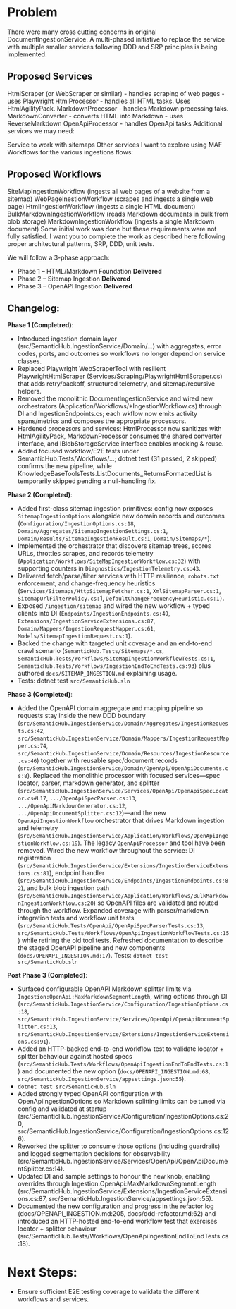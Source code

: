 # Problem

There were many cross cutting concerns in original DocumentIngestionService. A multi-phased initiative to replace the service with multiple smaller services following DDD and SRP principles is being implemented.

## Proposed Services

HtmlScraper (or WebScraper or similar) - handles scraping of web pages - uses Playwright
HtmlProcessor - handles all HTML tasks. Uses HtmlAgilityPack.
MarkdownProcessor - handles Markdown processing taks.
MarkdownConverter - converts HTML into Markdown - uses ReverseMarkdown
OpenApiProcessor - handles OpenApi tasks
Additional services we may need:

Service to work with sitemaps
Other services
I want to explore using MAF Workflows for the various ingestions flows:

## Proposed Workflows 

SiteMapIngestionWorkflow (ingests all web pages of a website from a sitemap)
WebPageInestionWorkflow (scrapes and ingests a single web page)
HtmlIngestionWorkflow (ingests a single HTML document)
BulkMarkdownIngestionWorkflow (reads Markdown documents in bulk from blob storage)
MarkdownIngestionWorkflow (ingests a single Markdown document)
Some initial work was done but these requirements were not fully satisfied.
I want you to complete the work as described here following proper architectural patterns, SRP, DDD, unit tests.

We will follow a 3-phase approach:

- Phase 1 – HTML/Markdown Foundation **Delivered**
- Phase 2 – Sitemap Ingestion **Delivered**
- Phase 3 – OpenAPI Ingestion **Delivered**

## Changelog:

**Phase 1 (Completred)**:

- Introduced ingestion domain layer (src/SemanticHub.IngestionService/Domain/...) with aggregates, error codes, ports, and outcomes so workflows no longer depend on service classes.
- Replaced Playwright WebScraperTool with resilient PlaywrightHtmlScraper (Services/Scraping/PlaywrightHtmlScraper.cs) that adds retry/backoff, structured telemetry, and sitemap/recursive helpers.
- Removed the monolithic DocumentIngestionService and wired new orchestrators (Application/Workflows/*IngestionWorkflow.cs) through DI and IngestionEndpoints.cs; each wkflow now emits activity spans/metrics and composes the appropriate processors.
- Hardened processors and services: HtmlProcessor now sanitizes with HtmlAgilityPack, MarkdownProcessor consumes the shared converter interface, and IBlobStorageService interface enables mocking & reuse.
- Added focused workflow/E2E tests under SemanticHub.Tests/Workflows/…; dotnet test (31 passed, 2 skipped) confirms the new pipeline, while KnowledgeBaseToolsTests.ListDocuments_ReturnsFormattedList is temporarily skipped pending a null-handling fix.

**Phase 2 (Completed)**:

- Added first-class sitemap ingestion primitives: config now exposes `SitemapIngestionOptions` alongside new domain records and outcomes (`Configuration/IngestionOptions.cs:18`, `Domain/Aggregates/SitemapIngestionSettings.cs:1`, `Domain/Results/SitemapIngestionResult.cs:1`, `Domain/Sitemaps/*`).
- Implemented the orchestrator that discovers sitemap trees, scores URLs, throttles scrapes, and records telemetry (`Application/Workflows/SiteMapIngestionWorkflow.cs:32`) with supporting counters in `Diagnostics/IngestionTelemetry.cs:43`.
- Delivered fetch/parse/filter services with HTTP resilience, `robots.txt` enforcement, and change-frequency heuristics (`Services/Sitemaps/HttpSitemapFetcher.cs:1`, `XmlSitemapParser.cs:1`, `SitemapUrlFilterPolicy.cs:`1, `DefaultChangeFrequencyHeuristic.cs:1)`.
- Exposed `/ingestion/sitemap` and wired the new workflow + typed clients into DI (`Endpoints/IngestionEndpoints.cs:49`, `Extensions/IngestionServiceExtensions.cs:87`, `Domain/Mappers/IngestionRequestMapper.cs:61`, `Models/SitemapIngestionRequest.cs:1`).
- Backed the change with targeted unit coverage and an end-to-end crawl scenario (`SemanticHub.Tests/Sitemaps/*.cs`, `SemanticHub.Tests/Workflows/SiteMapIngestionWorkflowTests.cs:1`, `SemanticHub.Tests/Workflows/IngestionEndToEndTests.cs:93`) plus authored `docs/SITEMAP_INGESTION.md` explaining usage.
- Tests: dotnet test `src/SemanticHub.sln`

**Phase 3 (Completed)**:

- Added the OpenAPI domain aggregate and mapping pipeline so requests stay inside the new DDD boundary (`src/SemanticHub.IngestionService/Domain/Aggregates/IngestionRequests.cs:42`, `src/SemanticHub.IngestionService/Domain/Mappers/IngestionRequestMapper.cs:74`, `src/SemanticHub.IngestionService/Domain/Resources/IngestionResource.cs:46`) together with reusable spec/document records (`src/SemanticHub.IngestionService/Domain/OpenApi/OpenApiDocuments.cs:8`).
Replaced the monolithic processor with focused services—spec locator, parser, markdown generator, and splitter (`src/SemanticHub.IngestionService/Services/OpenApi/OpenApiSpecLocator.cs#L17`, `.../OpenApiSpecParser.cs:13`, `.../OpenApiMarkdownGenerator.cs:12`, `.../OpenApiDocumentSplitter.cs:12`)—and the new `OpenApiIngestionWorkflow` orchestrator that drives Markdown ingestion and telemetry (`src/SemanticHub.IngestionService/Application/Workflows/OpenApiIngestionWorkflow.cs:19`). The legacy `OpenApiProcessor` and tool have been removed.
Wired the new workflow throughout the service: DI registration (`src/SemanticHub.IngestionService/Extensions/IngestionServiceExtensions.cs:81`), endpoint handler (`src/SemanticHub.IngestionService/Endpoints/IngestionEndpoints.cs:82`), and bulk blob ingestion path (`src/SemanticHub.IngestionService/Application/Workflows/BulkMarkdownIngestionWorkflow.cs:20`) so OpenAPI files are validated and routed through the workflow.
Expanded coverage with parser/markdown integration tests and workflow unit tests (`src/SemanticHub.Tests/OpenApi/OpenApiSpecParserTests.cs:13`, `src/SemanticHub.Tests/Workflows/OpenApiIngestionWorkflowTests.cs:15`) while retiring the old tool tests.
Refreshed documentation to describe the staged OpenAPI pipeline and new components (`docs/OPENAPI_INGESTION.md:17`).
Tests: `dotnet test src/SemanticHub.sln`

**Post Phase 3 (Completed)**:

- Surfaced configurable OpenAPI Markdown splitter limits via `Ingestion:OpenApi:MaxMarkdownSegmentLength`, wiring options through DI (`src/SemanticHub.IngestionService/Configuration/IngestionOptions.cs:18`, `src/SemanticHub.IngestionService/Services/OpenApi/OpenApiDocumentSplitter.cs:13`, `src/SemanticHub.IngestionService/Extensions/IngestionServiceExtensions.cs:91`).
- Added an HTTP-backed end-to-end workflow test to validate locator + splitter behaviour against hosted specs (`src/SemanticHub.Tests/Workflows/OpenApiIngestionEndToEndTests.cs:1`) and documented the new option (`docs/OPENAPI_INGESTION.md:68`, `src/SemanticHub.IngestionService/appsettings.json:55`).
- `dotnet test src/SemanticHub.sln`
- Added strongly typed OpenAPI configuration with OpenApiIngestionOptions so Markdown splitting limits can be tuned via config and validated at startup (src/SemanticHub.IngestionService/Configuration/IngestionOptions.cs:20, src/SemanticHub.IngestionService/Configuration/IngestionOptions.cs:126).
- Reworked the splitter to consume those options (including guardrails) and logged segmentation decisions for observability (src/SemanticHub.IngestionService/Services/OpenApi/OpenApiDocumentSplitter.cs:14).
- Updated DI and sample settings to honour the new knob, enabling overrides through Ingestion:OpenApi:MaxMarkdownSegmentLength (src/SemanticHub.IngestionService/Extensions/IngestionServiceExtensions.cs:87, src/SemanticHub.IngestionService/appsettings.json:55).
- Documented the new configuration and progress in the refactor log (docs/OPENAPI_INGESTION.md:205, docs/ddd-refactor.md:62) and introduced an HTTP-hosted end-to-end workflow test that exercises locator + splitter behaviour (src/SemanticHub.Tests/Workflows/OpenApiIngestionEndToEndTests.cs:18).

# Next Steps:

- Ensure sufficient E2E testing coverage to validate the different workflows and services.
